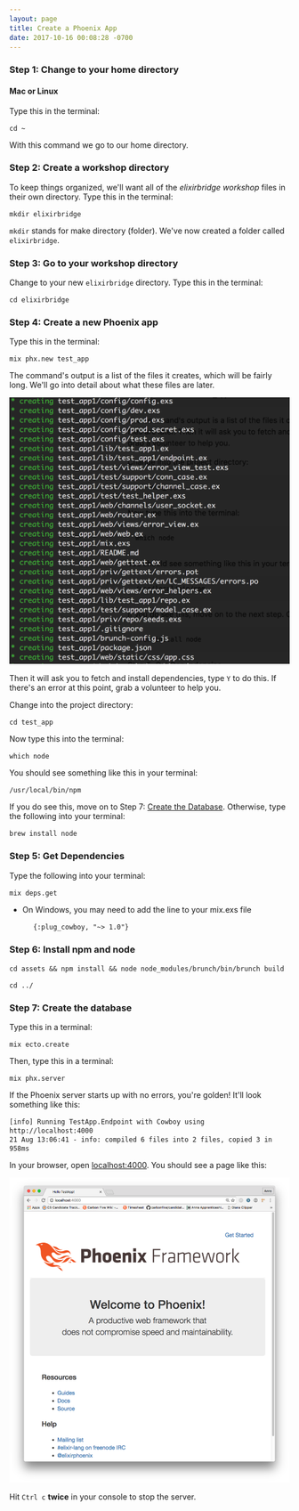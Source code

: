 ```yaml
---
layout: page
title: Create a Phoenix App
date: 2017-10-16 00:08:28 -0700
---
```


### Step 1: Change to your home directory

#### Mac or Linux

Type this in the terminal:

```
cd ~
```

With this command we go to our home directory.

### Step 2: Create a workshop directory

To keep things organized, we'll want all of the *elixirbridge workshop* files in their own directory. Type this in the terminal:

```
mkdir elixirbridge
```

`mkdir` stands for make directory (folder). We've now created a folder called `elixirbridge`.

### Step 3: Go to your workshop directory

Change to your new `elixirbridge` directory. Type this in the terminal:

```
cd elixirbridge
```

### Step 4: Create a new Phoenix app

Type this in the terminal:

```
mix phx.new test_app
```

The command's output is a list of the files it creates, which will be fairly long. We'll go into detail about what these files are later.

![phoenix app output](../assets/phoenix-new-app-output.png)

Then it will ask you to fetch and install dependencies, type `Y` to do this. If there's an error at this point, grab a volunteer to help you.

Change into the project directory:

```
cd test_app
```

Now type this into the terminal:

```
which node
```

You should see something like this in your terminal:

```
/usr/local/bin/npm
```

If you do see this, move on to Step 7: [Create the Database](#create-database). Otherwise, type the following into your terminal:

```
brew install node
```

### Step 5: Get Dependencies

Type the following into your terminal:

```
mix deps.get
```

- On Windows, you may need to add the line to your mix.exs file

```
      {:plug_cowboy, "~> 1.0"}
```

### Step 6: Install npm and node

```
cd assets && npm install && node node_modules/brunch/bin/brunch build
```

```
cd ../
```

### Step 7: Create the database

Type this in a terminal:

```
mix ecto.create
```

Then, type this in a terminal:

```
mix phx.server
```

If the Phoenix server starts up with no errors, you're golden! It'll look something like this:

```
[info] Running TestApp.Endpoint with Cowboy using http://localhost:4000
21 Aug 13:06:41 - info: compiled 6 files into 2 files, copied 3 in 958ms
```

In your browser, open [localhost:4000](http://localhost:4000). You should see a page like this:

![Welcome to phoenix](../assets/welcome-to-phoenix.png)

Hit `Ctrl c` **twice** in your console to stop the server.
